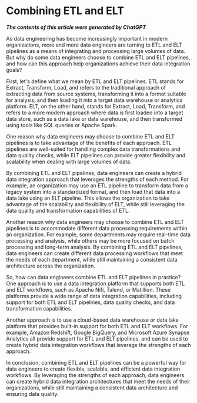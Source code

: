 # Combining ETL and ELT

***The contents of this article were generated by ChatGPT***

As data engineering has become increasingly important in modern organizations, more and more data engineers are turning to ETL and ELT pipelines as a means of integrating and processing large volumes of data. But why do some data engineers choose to combine ETL and ELT pipelines, and how can this approach help organizations achieve their data integration goals?

First, let's define what we mean by ETL and ELT pipelines. ETL stands for Extract, Transform, Load, and refers to the traditional approach of extracting data from source systems, transforming it into a format suitable for analysis, and then loading it into a target data warehouse or analytics platform. ELT, on the other hand, stands for Extract, Load, Transform, and refers to a more modern approach where data is first loaded into a target data store, such as a data lake or data warehouse, and then transformed using tools like SQL queries or Apache Spark.

One reason why data engineers may choose to combine ETL and ELT pipelines is to take advantage of the benefits of each approach. ETL pipelines are well-suited for handling complex data transformations and data quality checks, while ELT pipelines can provide greater flexibility and scalability when dealing with large volumes of data.

By combining ETL and ELT pipelines, data engineers can create a hybrid data integration approach that leverages the strengths of each method. For example, an organization may use an ETL pipeline to transform data from a legacy system into a standardized format, and then load that data into a data lake using an ELT pipeline. This allows the organization to take advantage of the scalability and flexibility of ELT, while still leveraging the data quality and transformation capabilities of ETL.

Another reason why data engineers may choose to combine ETL and ELT pipelines is to accommodate different data processing requirements within an organization. For example, some departments may require real-time data processing and analysis, while others may be more focused on batch processing and long-term analysis. By combining ETL and ELT pipelines, data engineers can create different data processing workflows that meet the needs of each department, while still maintaining a consistent data architecture across the organization.

So, how can data engineers combine ETL and ELT pipelines in practice? One approach is to use a data integration platform that supports both ETL and ELT workflows, such as Apache Nifi, Talend, or Matillion. These platforms provide a wide range of data integration capabilities, including support for both ETL and ELT pipelines, data quality checks, and data transformation capabilities.

Another approach is to use a cloud-based data warehouse or data lake platform that provides built-in support for both ETL and ELT workflows. For example, Amazon Redshift, Google BigQuery, and Microsoft Azure Synapse Analytics all provide support for ETL and ELT pipelines, and can be used to create hybrid data integration workflows that leverage the strengths of each approach.

In conclusion, combining ETL and ELT pipelines can be a powerful way for data engineers to create flexible, scalable, and efficient data integration workflows. By leveraging the strengths of each approach, data engineers can create hybrid data integration architectures that meet the needs of their organizations, while still maintaining a consistent data architecture and ensuring data quality.
